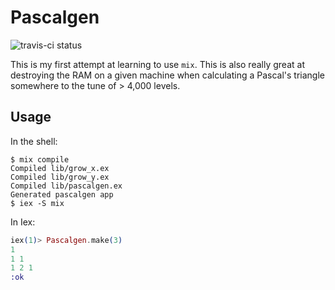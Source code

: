 Pascalgen
=========

![travis-ci status](https://travis-ci.org/sudomilk/Pascalgen.svg?branch=master)

This is my first attempt at learning to use `mix`. This is also really great at destroying the RAM on a given machine when calculating a Pascal's triangle somewhere to the tune of > 4,000 levels.

Usage
---

In the shell:

```Shell
$ mix compile
Compiled lib/grow_x.ex
Compiled lib/grow_y.ex
Compiled lib/pascalgen.ex
Generated pascalgen app
$ iex -S mix
```

In Iex:

```Elixir
iex(1)> Pascalgen.make(3)
1
1 1
1 2 1
:ok
```
